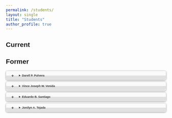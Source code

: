 ```yaml
---
permalink: /students/
layout: single
title: "Students"
author_profile: true
---
```


<style>
body {font-family: Arial, Helvetica, sans-serif;}
a {color: #C00;}
details {border: 1px solid #E1E1E1; border-radius: 5px; box-shadow: 0 1px 4px rgba(0, 0, 0, .4); color: #363636; margin: 0 0 .4em; padding: 1%;}
details[open] {background: #E1E1E1;}
summary {background: -webkit-linear-gradient(top, #FAFAFA 50%, #E1E1E1 50%); border-radius: 5px; cursor: pointer; font-size: .65em; font-weight: bold; margin: -1%; padding: 8px 0; position: relative; width: 102%;}
summary:hover, details[open] summary {background: #E1E1E1;}
summary::-webkit-details-marker {display: none}
summary:before{border-radius: 5px; content: "+"; color: #363636; display: block; float: left; font-size: 1.5em; font-weight: bold; margin: -2px 10px 0 10px; padding: 0; text-align: center; width: 20px;}
details[open] summary:before {content: "-"; margin-top: -2px;}
p {font-size: .65em;}
</style>

Current
------


Former
------
<details>
<summary>Darell P. Pulvera</summary>
<p><br>
Master in Information Technology, 2019 <br>
**EyeRice: A Rice Disease Identification Mobile Application using Deep Convolutional Neural Network**
</p>
</details>

<details>
<summary>Vince Joseph W. Venida</summary>
<p><br>
Master in Information Technology, 2019 <br>
**Tuberculosis Surveillance, Knowledge Generation and Decision Support System**
</p>
</details>

<details>
<summary>Eduardo B. Santiago</summary>
<p><br>
Master in Information Technology, 2019 <br>
**A Model Based Prediction of Desirable Applicants through Employee’s Perception of Retention and Performance**
</p>
</details>

<details>
<summary>Jonilyn A. Tejada</summary>
<p><br>
Master in Information Technology, 2018 <br>
**LeafCheckIT: A Banana Leaf Analyzer for Identifying Macronutrient Deficiency**
</p>
</details>
